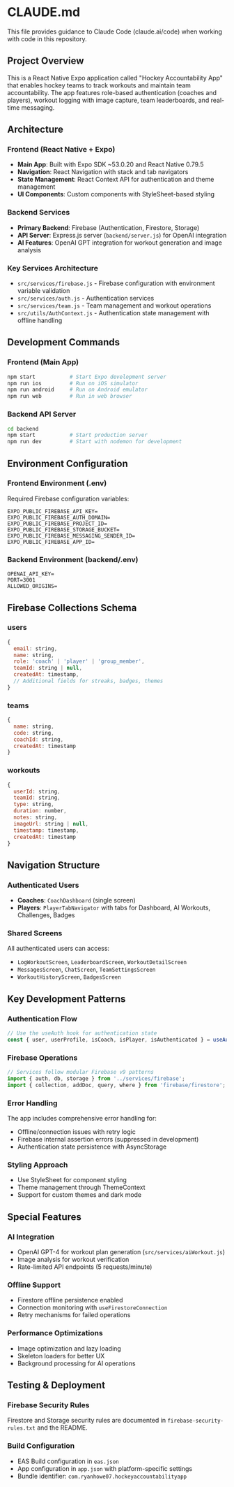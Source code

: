 # CLAUDE.md

This file provides guidance to Claude Code (claude.ai/code) when working with code in this repository.

## Project Overview

This is a React Native Expo application called "Hockey Accountability App" that enables hockey teams to track workouts and maintain team accountability. The app features role-based authentication (coaches and players), workout logging with image capture, team leaderboards, and real-time messaging.

## Architecture

### Frontend (React Native + Expo)
- **Main App**: Built with Expo SDK ~53.0.20 and React Native 0.79.5
- **Navigation**: React Navigation with stack and tab navigators
- **State Management**: React Context API for authentication and theme management
- **UI Components**: Custom components with StyleSheet-based styling

### Backend Services
- **Primary Backend**: Firebase (Authentication, Firestore, Storage)
- **API Server**: Express.js server (`backend/server.js`) for OpenAI integration
- **AI Features**: OpenAI GPT integration for workout generation and image analysis

### Key Services Architecture
- `src/services/firebase.js` - Firebase configuration with environment variable validation
- `src/services/auth.js` - Authentication services
- `src/services/team.js` - Team management and workout operations
- `src/utils/AuthContext.js` - Authentication state management with offline handling

## Development Commands

### Frontend (Main App)
```bash
npm start           # Start Expo development server
npm run ios         # Run on iOS simulator  
npm run android     # Run on Android emulator
npm run web         # Run in web browser
```

### Backend API Server
```bash
cd backend
npm start           # Start production server
npm run dev         # Start with nodemon for development
```

## Environment Configuration

### Frontend Environment (.env)
Required Firebase configuration variables:
```
EXPO_PUBLIC_FIREBASE_API_KEY=
EXPO_PUBLIC_FIREBASE_AUTH_DOMAIN=
EXPO_PUBLIC_FIREBASE_PROJECT_ID=
EXPO_PUBLIC_FIREBASE_STORAGE_BUCKET=
EXPO_PUBLIC_FIREBASE_MESSAGING_SENDER_ID=
EXPO_PUBLIC_FIREBASE_APP_ID=
```

### Backend Environment (backend/.env)
```
OPENAI_API_KEY=
PORT=3001
ALLOWED_ORIGINS=
```

## Firebase Collections Schema

### users
```javascript
{
  email: string,
  name: string,
  role: 'coach' | 'player' | 'group_member',
  teamId: string | null,
  createdAt: timestamp,
  // Additional fields for streaks, badges, themes
}
```

### teams  
```javascript
{
  name: string,
  code: string,
  coachId: string,
  createdAt: timestamp
}
```

### workouts
```javascript
{
  userId: string,
  teamId: string,
  type: string,
  duration: number,
  notes: string,
  imageUrl: string | null,
  timestamp: timestamp,
  createdAt: timestamp
}
```

## Navigation Structure

### Authenticated Users
- **Coaches**: `CoachDashboard` (single screen)
- **Players**: `PlayerTabNavigator` with tabs for Dashboard, AI Workouts, Challenges, Badges

### Shared Screens
All authenticated users can access:
- `LogWorkoutScreen`, `LeaderboardScreen`, `WorkoutDetailScreen`
- `MessagesScreen`, `ChatScreen`, `TeamSettingsScreen`
- `WorkoutHistoryScreen`, `BadgesScreen`

## Key Development Patterns

### Authentication Flow
```javascript
// Use the useAuth hook for authentication state
const { user, userProfile, isCoach, isPlayer, isAuthenticated } = useAuth();
```

### Firebase Operations
```javascript
// Services follow modular Firebase v9 patterns
import { auth, db, storage } from '../services/firebase';
import { collection, addDoc, query, where } from 'firebase/firestore';
```

### Error Handling
The app includes comprehensive error handling for:
- Offline/connection issues with retry logic
- Firebase internal assertion errors (suppressed in development)
- Authentication state persistence with AsyncStorage

### Styling Approach
- Use StyleSheet for component styling
- Theme management through ThemeContext
- Support for custom themes and dark mode

## Special Features

### AI Integration
- OpenAI GPT-4 for workout plan generation (`src/services/aiWorkout.js`)
- Image analysis for workout verification
- Rate-limited API endpoints (5 requests/minute)

### Offline Support
- Firestore offline persistence enabled
- Connection monitoring with `useFirestoreConnection`
- Retry mechanisms for failed operations

### Performance Optimizations
- Image optimization and lazy loading
- Skeleton loaders for better UX
- Background processing for AI operations

## Testing & Deployment

### Firebase Security Rules
Firestore and Storage security rules are documented in `firebase-security-rules.txt` and the README.

### Build Configuration
- EAS Build configuration in `eas.json`
- App configuration in `app.json` with platform-specific settings
- Bundle identifier: `com.ryanhowe07.hockeyaccountabilityapp`